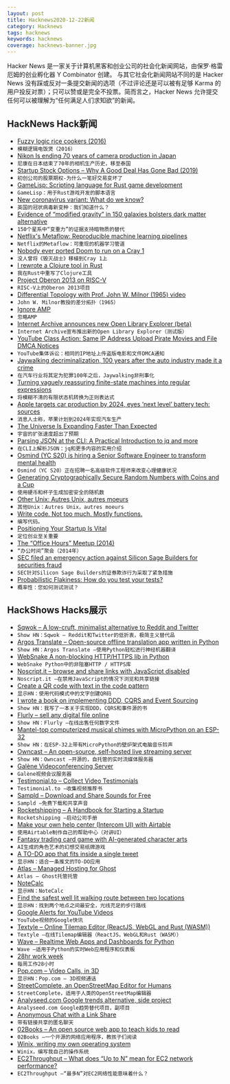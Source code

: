 ```yaml
---
layout: post
title: Hacknews2020-12-22新闻
category: Hacknews
tags: hacknews
keywords: hacknews
coverage: hacknews-banner.jpg
---
```


Hacker News 是一家关于计算机黑客和创业公司的社会化新闻网站，由保罗·格雷厄姆的创业孵化器 Y Combinator 创建。
与其它社会化新闻网站不同的是 Hacker News 没有踩或反对一条提交新闻的选项（不过评论还是可以被有足够 Karma 的用户投反对票）；只可以赞或是完全不投票。简而言之，Hacker News 允许提交任何可以被理解为“任何满足人们求知欲”的新闻。

## HackNews Hack新闻


- [Fuzzy logic rice cookers (2016)](https://fivethirtyeight.com/features/an-ode-to-the-rice-cooker-the-smartest-kitchen-appliance-ive-ever-owned/)
- `模糊逻辑电饭煲（2016）`
- [Nikon Is ending 70 years of camera production in Japan](https://www.mirrorlessrumors.com/nikon-is-ending-70-years-of-camera-production-in-japan/)
- `尼康在日本结束了70年的相机生产历史，移至泰国`
- [Startup Stock Options – Why A Good Deal Has Gone Bad (2019)](https://steveblank.com/2019/04/10/startup-stock-options-why-a-good-deal-has-gone-bad/)
- `初创公司的股票期权-为什么一笔好交易变坏了`
- [GameLisp: Scripting language for Rust game development](https://gamelisp.rs/)
- `GameLisp：用于Rust游戏开发的脚本语言`
- [New coronavirus variant: What do we know?](https://www.bbc.com/news/health-55388846)
- `英国的冠状病毒新变种：我们知道什么？`
- [Evidence of “modified gravity” in 150 galaxies bolsters dark matter alternative](https://newatlas.com/physics/modified-gravity-evidence-dark-matter/)
- `150个星系中“变重力”的证据支持暗物质的替代`
- [Netflix's Metaflow: Reproducible machine learning pipelines](https://www.cortex.dev/post/reproducible-machine-learning-pipelines-with-metaflow-and-cortex)
- `Netflix的Metaflow：可重现的机器学习管道`
- [Nobody ever ported Doom to run on a Cray 1](https://twitter.com/id_aa_carmack/status/1340794861050605568)
- `没人曾将《毁灭战士》移植到Cray 1上`
- [I rewrote a Clojure tool in Rust](https://timofreiberg.github.io/clojure-vs-rust/)
- `我在Rust中重写了Clojure工具`
- [Project Oberon 2013 on RISC-V](https://github.com/solbjorg/oberon-riscv)
- `RISC-V上的Oberon 2013项目`
- [Differential Topology with Prof. John W. Milnor (1965) video](http://www.math.stonybrook.edu/Videos/IMS/Differential_Topology/)
- `John W. Milnor教授的差分拓扑（1965）`
- [Ignore AMP](https://meiert.com/en/blog/ignore-amp/)
- `忽略AMP`
- [Internet Archive announces new Open Library Explorer (beta)](https://blog.openlibrary.org/2020/12/16/introducing-the-open-library-explorer/)
- `Internet Archive宣布推出新的Open Library Explorer（测试版）`
- [YouTube Class Action: Same IP Address Upload Pirate Movies and File DMCA Notices](https://torrentfreak.com/youtube-class-action-same-ip-address-used-to-upload-pirate-movies-file-dmca-notices-201221/)
- `YouTube集体诉讼：相同的IP地址上传盗版电影和文件DMCA通知`
- [Jaywalking decriminalization, 100 years after the auto industry made it a crime](https://www.virginiamercury.com/2020/12/21/jaywalking-decriminalization-is-coming-to-virginia-100-years-after-the-auto-industry-helped-make-it-a-crime/)
- `在汽车行业将其定为犯罪100年之后，Jaywalking非刑事化`
- [Turning vaguely reassuring finite-state machines into regular expressions](https://qntm.org/plants)
- `将模糊不清的有限状态机转换为正则表达式`
- [Apple targets car production by 2024, eyes ‘next level’ battery tech: sources](https://www.reuters.com/article/us-apple-autos-exclusive/exclusive-apple-targets-car-production-by-2024-and-eyes-next-level-battery-technology-sources-idUSKBN28V2PY)
- `消息人士称，苹果计划到2024年实现汽车生产`
- [The Universe Is Expanding Faster Than Expected](https://www.quantamagazine.org/astronomers-get-their-wish-and-the-hubble-crisis-gets-worse-20201217/)
- `宇宙的扩张速度超出了预期`
- [Parsing JSON at the CLI: A Practical Introduction to jq and more](https://sequoia.makes.software/parsing-json-at-the-cli-a-practical-introduction-to-jq-and-more/)
- `在CLI上解析JSON：jq和更多内容的实用介绍`
- [Osmind (YC S20) is hiring a Senior Software Engineer to transform mental health](item?id=25499475)
- `Osmind（YC S20）正在招聘一名高级软件工程师来改变心理健康状况`
- [Generating Cryptographically Secure Random Numbers with Coins and a Cup](https://blog.sia.tech/generating-cryptographically-secure-random-numbers-with-coins-and-a-cup-4e223899509e)
- `使用硬币和杯子生成加密安全的随机数`
- [Other Unix: Autres Unix, autres moeurs](https://www.bell-labs.com/usr/dmr/www/otherunix.html)
- `其他Unix：Autres Unix，autres moeurs`
- [Write code. Not too much. Mostly functions.](https://www.brandonsmith.ninja/blog/write-code-not-too-much-mostly-functions)
- `编写代码。`
- [Positioning Your Startup Is Vital](https://firstround.com/review/Positioning-Your-Startup-is-Vital-Heres-How-to-Do-It-Right/)
- `定位创业至关重要`
- [The “Office Hours” Meetup (2014)](https://ideolalia.com/essays/the-office-hours-meetup.html)
- `“办公时间”聚会（2014年）`
- [SEC filed an emergency action against Silicon Sage Builders for securities fraud](https://www.sec.gov/news/press-release/2020-329)
- `SEC针对Silicon Sage Builders的证券欺诈行为采取了紧急措施`
- [Probabilistic Flakiness: How do you test your tests?](https://engineering.fb.com/2020/12/10/developer-tools/probabilistic-flakiness/)
- `概率性：您如何测试测试？`


## HackShows Hacks展示

- [ Sqwok – A low-cruft, minimalist alternative to Reddit and Twitter](https://sqwok.im/)
- `Show HN：Sqwok – Reddit和Twitter的低折衷，极简主义替代品`
- [ Argos Translate – Open-source offline translation app written in Python](https://github.com/argosopentech/argos-translate)
- `Show HN：Argos Translate –使用Python轻松进行神经机器翻译`
- [ WebSnake A non-blocking HTTP/HTTPS lib in Python](https://github.com/untwisted/websnake)
- `WebSnake Python中的非阻塞HTTP / HTTPS库`
- [ Noscript.it – browse and share links with JavaScript disabled](https://noscript.it)
- `Noscript.it –在禁用JavaScript的情况下浏览和共享链接`
- [ Create a QR code with text in the code pattern](http://qr.new)
- `显示HN：使用代码模式中的文字创建QR码`
- [ I wrote a book on implementing DDD, CQRS and Event Sourcing](https://leanpub.com/implementing-ddd-cqrs-and-event-sourcing)
- `Show HN：我写了一本关于实现DDD，CQRS和事件源的书`
- [ Flurly – sell any digital file online](https://flurly.com/)
- `Show HN：Flurly –在线出售任何数字文件`
- [ Mantel-top computerized musical chimes with MicroPython on an ESP-32](https://github.com/keredson/chimes/blob/main/README.md)
- `Show HN：在ESP-32上带有MicroPython的壁炉架式电脑音乐铃声`
- [ Owncast – An open-source, self-hosted live streaming server](item?id=25484133)
- `Show HN：Owncast –开源的，自托管的实时流媒体服务器`
- [ Galène Videoconferencing Server](https://galene.org)
- `Galène视频会议服务器`
- [ Testimonial.to – Collect Video Testimonials](https://testimonial.to/)
- `Testimonial.to –收集视频推荐书`
- [ Sampld – Download and Share Sounds for Free](https://sampld.app?ref=hackernews)
- `Sampld –免费下载和共享声音`
- [ Rocketshipping – A Handbook for Starting a Startup](https://www.amazon.com/Rocketshipping-accelerated-thinking-Successful-Startup/dp/B08QBGZWBH)
- `Rocketshipping –启动公司手册`
- [ Make your own help center (Intercom UI) with Airtable](item?id=25491413)
- `使用Airtable制作自己的帮助中心（对讲UI）`
- [ Fantasy trading card game with AI-generated character arts](https://etheroes.io)
- `AI生成的角色艺术的幻想交易纸牌游戏`
- [ A TO-DO app that fits inside a single tweet](https://ruky.me/2020/12/21/a-to-do-app-that-fits-in-a-single-tweet/)
- `显示HN：适合一条推文的TO-DO应用`
- [ Atlas – Managed Hosting for Ghost](https://tryatlas.co)
- `Atlas – Ghost托管托管`
- [ NoteCalc](https://github.com/bbodi/notecalc3/releases/tag/v0.3.0)
- `显示HN：NoteCalc`
- [ Find the safest well lit walking route between two locations](https://github.com/mfbx9da4/brightpath-backend#mission)
- `显示HN：找到两个地点之间最安全，光线充足的步行路线`
- [ Google Alerts for YouTube Videos](https://www.labnol.org/youtube-email-alerts-201219)
- `YouTube视频的Google快讯`
- [ Textyle – Online Tilemap Editor (ReactJS, WebGL and Rust (WASM))](https://textyle.app/edit/)
- `Textyle –在线Tilemap编辑器（ReactJS，WebGL和Rust（WASM））`
- [ Wave – Realtime Web Apps and Dashboards for Python](https://github.com/h2oai/wave)
- `Wave –适用于Python的实时Web应用程序和仪表板`
- [ 28hr work week](https://www.28hrworkweek.com/)
- `每周工作28小时`
- [ Pop.com – Video Calls, in 3D](https://pop.com)
- `显示HN：Pop.com – 3D视频通话`
- [ StreetComplete, an OpenStreetMap Editor for Humans](item?id=25497859)
- `StreetComplete，适用于人类的OpenStreetMap编辑器`
- [ Analyseed.com Google trends alternative, side project](https://analyseed.com/?term=trump&term=covid&term=cyberpunk%202077)
- `Analyseed.com Google趋势替代项目，副项目`
- [ Anonymous Chat with a Link Share](http://www.kchatty.com)
- `带有链接共享的匿名聊天`
- [ 02Books – An open source web app to teach kids to read](item?id=25501294)
- `02Books –一个开源的网络应用程序，教孩子们阅读`
- [ Winix, writing my own operating system](https://github.com/halfer53/winix)
- `Winix，编写我自己的操作系统`
- [ EC2Throughput – What does “Up to N” mean for EC2 network performance?](https://ec2throughput.info/)
- `EC2Throughput –“最多N”对EC2网络性能意味着什么？`

